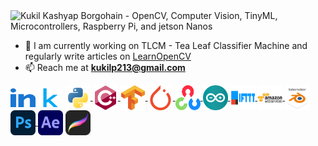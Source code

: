 
<img width="1920" height="478" alt="Kukil Kashyap Borgohain - OpenCV, Computer Vision, TinyML, Microcontrollers, Raspberry Pi, and jetson Nanos" src="https://github.com/user-attachments/assets/7c0c92ab-d5df-46da-8629-1d20455f0e71" />

- 🌱 I am currently working on TLCM - Tea Leaf Classifier Machine and regularly write articles on <a href="https://www.learnopencv.com/author/kukil" target="_blank">LearnOpenCV</a>
- 📫 Reach me at **kukilp213@gmail.com**

<p align="left">
<a href="https://www.linkedin.com/in/kukil-kashyap-borgohain/" target="blank"><img align="center" src="https://github.com/kXborg/kXborg/blob/main/icons/linkedin.svg?raw=true" alt="https://www.linkedin.com/in/kukil-kashyap-borgohain/" height="30" width="40" /></a>
<a href="https://kaggle.com/kxborg" target="blank"><img align="center" src="https://github.com/kXborg/kXborg/blob/main/icons/kaggle.svg?raw=true" alt="kaggle" height="30" width="40" /></a>
<a href="https://www.python.org" target="blank" > <img align="center" src="https://github.com/kXborg/kXborg/blob/main/icons/python.svg?raw=true" alt="python" width="40" height="40"/> </a> 
<a href="https://www.w3schools.com/cpp/" target="blank"> <img align="center" src="https://github.com/kXborg/kXborg/blob/main/icons/cpp.svg?raw=true" alt="cplusplus" width="40" height="40"/> </a> 
<a href="https://www.tensorflow.org" target="blank">  <img align="center" src="https://github.com/kXborg/kXborg/blob/main/icons/tensorflow.svg?raw=true" alt="tensorflow" width="40" height="40"/> </a> 
<a href="https://pytorch.org/" target="blank">  <img align="center" src="https://github.com/kXborg/kXborg/blob/main/icons/pytorch.svg?raw=true" alt="pytorch" width="40" height="40"/> </a> 
<a href="https://opencv.org/" target="blank">  <img align="center" src="https://github.com/kXborg/kXborg/blob/main/icons/opencv.svg?raw=true" alt="opencv" width="40" height="40"/> </a> 
<a href="https://www.arduino.cc/" target="blank">  <img align="center" src="https://github.com/kXborg/kXborg/blob/main/icons/arduino.svg?raw=true" alt="arduino" width="40" height="40"/> </a> 
<a href="https://ifttt.com/" target="blank">  <img align="center" src="https://github.com/kXborg/kXborg/blob/main/icons/ifttt.svg?raw=true" alt="ifttt" width="40" height="40"/> </a> 
<a href="https://aws.amazon.com" target="blank">  <img align="center" src="https://github.com/kXborg/kXborg/blob/main/icons/aws.svg?raw=true" alt="aws" width="40" height="40"/> </a> 
<a href="https://www.blender.org/" target="blank">  <img align="center" src="https://github.com/kXborg/kXborg/blob/main/icons/blender.svg?raw=true" alt="blender" width="40" height="40"/> </a>
<a href="https://www.photoshop.com/en" target="blank">  <img align="center" src="https://github.com/kXborg/kXborg/blob/main/icons/photoshop.png?raw=true" alt="photoshop" width="40" height="40"/> </a>  
<a href="www.adobe.com" target="blank" > <img align="center" src="https://github.com/kXborg/kXborg/blob/main/icons/ae.png?raw=true" alt="blender" width="40" height="40"></a> 
<a href="www.procreate.com" target="blank"> <img align="center" src="https://github.com/kXborg/kXborg/blob/main/icons/procreate.png?raw=true" alt="procreate" width="40" height="40"></a> 
</p>


